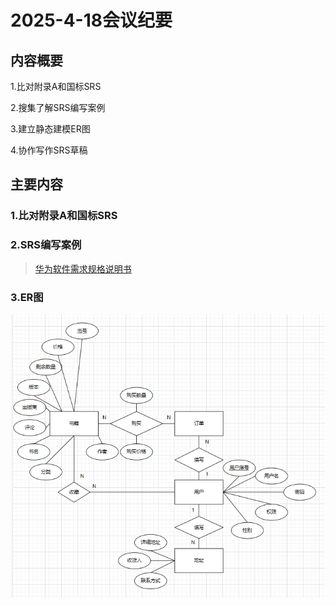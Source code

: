 # 2025-4-18会议纪要

## 内容概要

1.比对附录A和国标SRS

2.搜集了解SRS编写案例

3.建立静态建模ER图

4.协作写作SRS草稿

## 主要内容

### 1.比对附录A和国标SRS

### 2.SRS编写案例

> [华为软件需求规格说明书](../参考文档/华为软件需求规格说明书(SRS).doc)

### 3.ER图

![1744945020262](image/2025-4-18/1744945020262.png)
